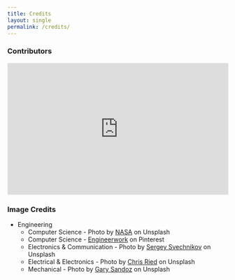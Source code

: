 ```yaml
---
title: Credits
layout: single
permalink: /credits/
---
```

### Contributors
<iframe class="airtable-embed" src="https://airtable.com/embed/shrKAQkuJw4UZSa2Q?backgroundColor=teal" frameborder="0" onmousewheel="" width="100%" height="300" style="background: transparent; border: 0.5px solid #eee;"></iframe>

### Image Credits
- Engineering 
    - Computer Science - Photo by [NASA](https://unsplash.com/@nasa) on Unsplash
    - Computer Science - [Engineerwork](https://in.pinterest.com/pin/786441153662932159/) on Pinterest
    - Electronics & Communication - Photo by [Sergey Svechnikov]("https://unsplash.com/@blackout095) on Unsplash
    - Electrical & Electronics - Photo by [Chris Ried](https://unsplash.com/@cdr6934) on Unsplash
    - Mechanical - Photo by [Gary Sandoz](https://unsplash.com/@gala_san) on Unsplash
